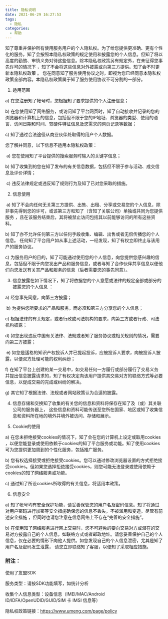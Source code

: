 ```yaml
---
title: 隐私说明
date: 2021-06-29 16:27:53
tags:
  - 隐私
categories:
  - 帮助
---
```


知了尊重并保护所有使用服务用户的个人隐私权。为了给您提供更准确、更有个性化的服务，知了会按照本隐私权政策的规定使用和披露您的个人信息。但知了将以高度的勤勉、审慎义务对待这些信息。除本隐私权政策另有规定外，在未征得您事先许可的情况下 ，知了不会将这些信息对外披露或向第三方提供。知了会不时更新本隐私权政策 。 您在同意知了服务使用协议之时，即视为您已经同意本隐私权政策全部内容。本隐私权政策属于知了服务使用协议不可分割的一部分。

1. 适用范围

a) 在您注册知了帐号时，您根据知了要求提供的个人注册信息；

b) 在您使用知了网络服务，或访问知了平台网页时，知了自动接收并记录的您的浏览器和计算机上的信息，包括但不限于您的IP地址、浏览器的类型、使用的语言、访问日期和时间、软硬件特征信息及您需求的网页记录等数据；

c) 知了通过合法途径从商业伙伴处取得的用户个人数据。

您了解并同意，以下信息不适用本隐私权政策：

&nbsp;a) 您在使用知了平台提供的搜索服务时输入的关键字信息；

b) 知了收集到的您在知了发布的有关信息数据，包括但不限于参与活动、成交信息及评价详情；

&nbsp;c) 违反法律规定或违反知了规则行为及知了已对您采取的措施。

2. 信息使用

&nbsp;a) 知了不会向任何无关第三方提供、出售、出租、分享或交易您的个人信息，除非事先得到您的许可，或该第三方和知了（含知了关联公司）单独或共同为您提供服务 ，且在该服务结束后，其将被禁止访问包括其以前能够访问的所有这些资料。

b) 知了亦不允许任何第三方以任何手段收集、编辑、出售或者无偿传播您的个人信息。 任何知了平台用户如从事上述活动，一经发现，知了有权立即终止与该用户的服务协议。

c) 为服务用户的目的，知了可能通过使用您的个人信息，向您提供您感兴趣的信息，包括但不限于向您发出产品和服务信息，或者与知了合作伙伴共享信息以便他们向您发送有关其产品和服务的信息（后者需要您的事先同意）。

3. 信息披露在如下情况下，知了将依据您的个人意愿或法律的规定全部或部分的披露您的个人信息 ：

a) 经您事先同意，向第三方披露；

&nbsp;b) 为提供您所要求的产品和服务，而必须和第三方分享您的个人信息；

c) 根据法律的有关规定，或者行政或司法机构的要求，向第三方或者行政、司法机构披露；

d) 如您出现违反中国有关法律、法规或者知了服务协议或相关规则的情况，需要向第三方披露；

&nbsp;e) 如您是适格的知识产权投诉人并已提起投诉，应被投诉人要求，向被投诉人披露，以便双方处理可能的权利纠纷；

f) 在知了平台上创建的某一交易中，如交易任何一方履行或部分履行了交易义务并提出信息披露请求的，知了有权决定向该用户提供其交易对方的联络方式等必要信息，以促成交易的完成或纠纷的解决。

g) 其它知了根据法律、法规或者网站政策认为合适的披露。

4. 信息存储和交换知了收集的有关您的信息和资料将保存在知了及（或）其关联公司的服务器上， 这些信息和资料可能传送至您所在国家、地区或知了收集信息和资料所在地的境外并境外被访问、存储和展示。

5. Cookie的使用

a) 在您未拒绝接受cookies的情况下，知了会在您的计算机上设定或取用cookies ，以便您能登录或使用依赖于cookies的知了平台服务或功能。知了使用cookies可为您提供更加周到的个性化服务，包括推广服务。

b) 您有权选择接受或拒绝接受cookies。您可以通过修改浏览器设置的方式拒绝接受cookies。但如果您选择拒绝接受cookies，则您可能无法登录或使用依赖于cookies的知了网络服务或功能。

c) 通过知了所设cookies所取得的有关信息，将适用本政策。

6. 信息安全

a) 知了帐号均有安全保护功能，请妥善保管您的用户名及密码信息。知了将通过对用户密码进行加密等安全措施确保您的信息不丢失，不被滥用和变造。尽管有前述安全措施 ，但同时也请您注意在信息网络上不存在“完善的安全措施”。

b) 在使用知了网络服务进行网上交易时，您不可避免的要向交易对方或潜在的交易对方披露自己的个人信息，如联络方式或者邮政地址。请您妥善保护自己的个人信息，仅在必要的情形下向他人提供。如您发现自己的个人信息泄密，尤其是知了用户名及密码发生泄露， 请您立即联络知了客服，以便知了采取相应措施。

### 附注：
使用了友盟SDK

服务类型：请按SDK功能填写，如统计分析

收集个人信息类型：设备信息（IMEI/MAC/Android ID/IDFA/OpenUDID/GUID/SIM 卡 IMSI 信息等）

隐私权政策链接：https://www.umeng.com/page/policy


